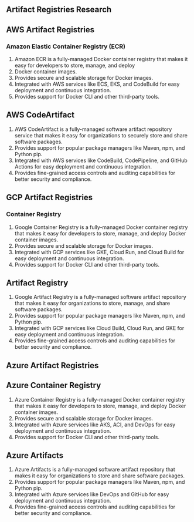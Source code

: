 ## Artifact Registries Research

## AWS Artifact Registries
### Amazon Elastic Container Registry (ECR)

1. Amazon ECR is a fully-managed Docker container registry that makes it easy for developers to store, manage, and deploy 
2. Docker container images.
3. Provides secure and scalable storage for Docker images.
4. Integrated with AWS services like ECS, EKS, and CodeBuild for easy deployment and continuous integration.
5. Provides support for Docker CLI and other third-party tools.

## AWS CodeArtifact
1. AWS CodeArtifact is a fully-managed software artifact repository service that makes it easy for organizations to securely store and share software packages.
2. Provides support for popular package managers like Maven, npm, and Python pip.
3. Integrated with AWS services like CodeBuild, CodePipeline, and GitHub Actions for easy deployment and continuous integration.
4. Provides fine-grained access controls and auditing capabilities for better security and compliance.

## GCP Artifact Registries

### Container Registry
1. Google Container Registry is a fully-managed Docker container registry that makes it easy for developers to store, manage,  and deploy Docker container images.
2. Provides secure and scalable storage for Docker images.
3. Integrated with GCP services like GKE, Cloud Run, and Cloud Build for easy deployment and continuous integration.
4. Provides support for Docker CLI and other third-party tools.

## Artifact Registry
1. Google Artifact Registry is a fully-managed software artifact repository that makes it easy for organizations to store, manage, and share software packages.
2. Provides support for popular package managers like Maven, npm, and Python pip.
3. Integrated with GCP services like Cloud Build, Cloud Run, and GKE for easy deployment and continuous integration.
4. Provides fine-grained access controls and auditing capabilities for better security and compliance.

## Azure Artifact Registries
## Azure Container Registry
1. Azure Container Registry is a fully-managed Docker container registry that makes it easy for developers to store, manage, and deploy Docker container images.
2. Provides secure and scalable storage for Docker images.
3. Integrated with Azure services like AKS, ACI, and DevOps for easy deployment and continuous integration.
4. Provides support for Docker CLI and other third-party tools.

## Azure Artifacts
1. Azure Artifacts is a fully-managed software artifact repository that makes it easy for organizations to store and share software packages.
2. Provides support for popular package managers like Maven, npm, and Python pip.
3. Integrated with Azure services like DevOps and GitHub for easy deployment and continuous integration.
4. Provides fine-grained access controls and auditing capabilities for better security and compliance.